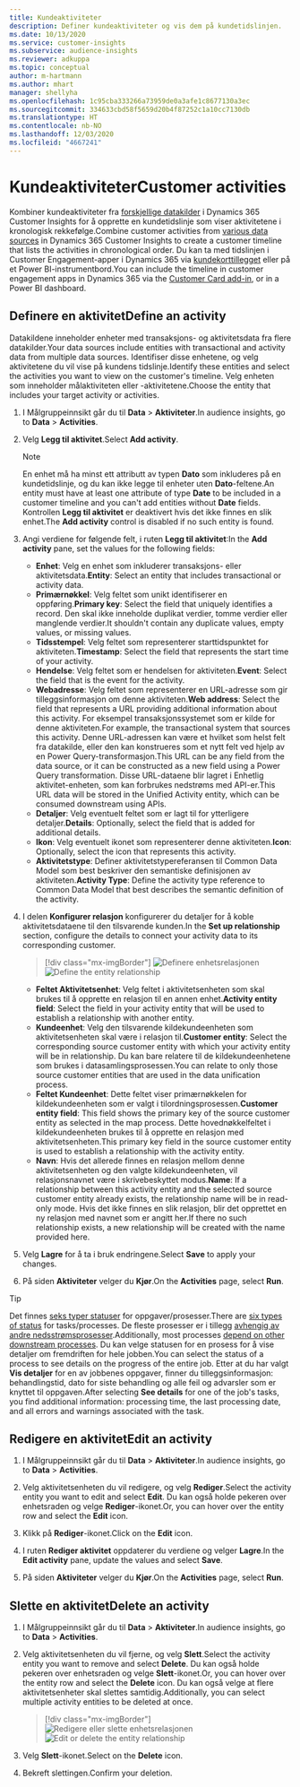 ```yaml
---
title: Kundeaktiviteter
description: Definer kundeaktiviteter og vis dem på kundetidslinjen.
ms.date: 10/13/2020
ms.service: customer-insights
ms.subservice: audience-insights
ms.reviewer: adkuppa
ms.topic: conceptual
author: m-hartmann
ms.author: mhart
manager: shellyha
ms.openlocfilehash: 1c95cba333266a73959de0a3afe1c8677130a3ec
ms.sourcegitcommit: 334633cbd58f5659d20b4f87252c1a10cc7130db
ms.translationtype: HT
ms.contentlocale: nb-NO
ms.lasthandoff: 12/03/2020
ms.locfileid: "4667241"
---
```

# <a name="customer-activities"></a><span data-ttu-id="c60d1-103">Kundeaktiviteter</span><span class="sxs-lookup"><span data-stu-id="c60d1-103">Customer activities</span></span>

<span data-ttu-id="c60d1-104">Kombiner kundeaktiviteter fra [forskjellige datakilder](data-sources.md) i Dynamics 365 Customer Insights for å opprette en kundetidslinje som viser aktivitetene i kronologisk rekkefølge.</span><span class="sxs-lookup"><span data-stu-id="c60d1-104">Combine customer activities from [various data sources](data-sources.md) in Dynamics 365 Customer Insights to create a customer timeline that lists the activities in chronological order.</span></span> <span data-ttu-id="c60d1-105">Du kan ta med tidslinjen i Customer Engagement-apper i Dynamics 365 via [kundekorttillegget](customer-card-add-in.md) eller på et Power BI-instrumentbord.</span><span class="sxs-lookup"><span data-stu-id="c60d1-105">You can include the timeline in customer engagement apps in Dynamics 365 via the [Customer Card add-in](customer-card-add-in.md), or in a Power BI dashboard.</span></span>

## <a name="define-an-activity"></a><span data-ttu-id="c60d1-106">Definere en aktivitet</span><span class="sxs-lookup"><span data-stu-id="c60d1-106">Define an activity</span></span>

<span data-ttu-id="c60d1-107">Datakildene inneholder enheter med transaksjons- og aktivitetsdata fra flere datakilder.</span><span class="sxs-lookup"><span data-stu-id="c60d1-107">Your data sources include entities with transactional and activity data from multiple data sources.</span></span> <span data-ttu-id="c60d1-108">Identifiser disse enhetene, og velg aktivitetene du vil vise på kundens tidslinje.</span><span class="sxs-lookup"><span data-stu-id="c60d1-108">Identify these entities and select the activities you want to view on the customer's timeline.</span></span> <span data-ttu-id="c60d1-109">Velg enheten som inneholder målaktiviteten eller -aktivitetene.</span><span class="sxs-lookup"><span data-stu-id="c60d1-109">Choose the entity that includes your target activity or activities.</span></span>

1. <span data-ttu-id="c60d1-110">I Målgruppeinnsikt går du til **Data** > **Aktiviteter**.</span><span class="sxs-lookup"><span data-stu-id="c60d1-110">In audience insights, go to **Data** > **Activities**.</span></span>

1. <span data-ttu-id="c60d1-111">Velg **Legg til aktivitet**.</span><span class="sxs-lookup"><span data-stu-id="c60d1-111">Select **Add activity**.</span></span>

   > [!NOTE]
   > <span data-ttu-id="c60d1-112">En enhet må ha minst ett attributt av typen **Dato** som inkluderes på en kundetidslinje, og du kan ikke legge til enheter uten **Dato**-feltene.</span><span class="sxs-lookup"><span data-stu-id="c60d1-112">An entity must have at least one attribute of type **Date** to be included in a customer timeline and you can't add entities without **Date** fields.</span></span> <span data-ttu-id="c60d1-113">Kontrollen **Legg til aktivitet** er deaktivert hvis det ikke finnes en slik enhet.</span><span class="sxs-lookup"><span data-stu-id="c60d1-113">The **Add activity** control is disabled if no such entity is found.</span></span>

1. <span data-ttu-id="c60d1-114">Angi verdiene for følgende felt, i ruten **Legg til aktivitet**:</span><span class="sxs-lookup"><span data-stu-id="c60d1-114">In the **Add activity** pane, set the values for the following fields:</span></span>

   - <span data-ttu-id="c60d1-115">**Enhet**: Velg en enhet som inkluderer transaksjons- eller aktivitetsdata.</span><span class="sxs-lookup"><span data-stu-id="c60d1-115">**Entity**: Select an entity that includes transactional or activity data.</span></span>
   - <span data-ttu-id="c60d1-116">**Primærnøkkel**: Velg feltet som unikt identifiserer en oppføring.</span><span class="sxs-lookup"><span data-stu-id="c60d1-116">**Primary key**: Select the field that uniquely identifies a record.</span></span> <span data-ttu-id="c60d1-117">Den skal ikke inneholde duplikat verdier, tomme verdier eller manglende verdier.</span><span class="sxs-lookup"><span data-stu-id="c60d1-117">It shouldn't contain any duplicate values, empty values, or missing values.</span></span>
   - <span data-ttu-id="c60d1-118">**Tidsstempel**: Velg feltet som representerer starttidspunktet for aktiviteten.</span><span class="sxs-lookup"><span data-stu-id="c60d1-118">**Timestamp**: Select the field that represents the start time of your activity.</span></span>
   - <span data-ttu-id="c60d1-119">**Hendelse**: Velg feltet som er hendelsen for aktiviteten.</span><span class="sxs-lookup"><span data-stu-id="c60d1-119">**Event**: Select the field that is the event for the activity.</span></span>
   - <span data-ttu-id="c60d1-120">**Webadresse**: Velg feltet som representerer en URL-adresse som gir tilleggsinformasjon om denne aktiviteten.</span><span class="sxs-lookup"><span data-stu-id="c60d1-120">**Web address**: Select the field that represents a URL providing additional information about this activity.</span></span> <span data-ttu-id="c60d1-121">For eksempel transaksjonssystemet som er kilde for denne aktiviteten.</span><span class="sxs-lookup"><span data-stu-id="c60d1-121">For example, the transactional system that sources this activity.</span></span> <span data-ttu-id="c60d1-122">Denne URL-adressen kan være et hvilket som helst felt fra datakilde, eller den kan konstrueres som et nytt felt ved hjelp av en Power Query-transformasjon.</span><span class="sxs-lookup"><span data-stu-id="c60d1-122">This URL can be any field from the data source, or it can be constructed as a new field using a Power Query transformation.</span></span> <span data-ttu-id="c60d1-123">Disse URL-dataene blir lagret i Enhetlig aktivitet-enheten, som kan forbrukes nedstrøms med API-er.</span><span class="sxs-lookup"><span data-stu-id="c60d1-123">This URL data will be stored in the Unified Activity entity, which can be consumed downstream using APIs.</span></span>
   - <span data-ttu-id="c60d1-124">**Detaljer**: Velg eventuelt feltet som er lagt til for ytterligere detaljer.</span><span class="sxs-lookup"><span data-stu-id="c60d1-124">**Details**: Optionally, select the field that is added for additional details.</span></span>
   - <span data-ttu-id="c60d1-125">**Ikon**: Velg eventuelt ikonet som representerer denne aktiviteten.</span><span class="sxs-lookup"><span data-stu-id="c60d1-125">**Icon**: Optionally, select the icon that represents this activity.</span></span>
   - <span data-ttu-id="c60d1-126">**Aktivitetstype**: Definer aktivitetstypereferansen til Common Data Model som best beskriver den semantiske definisjonen av aktiviteten.</span><span class="sxs-lookup"><span data-stu-id="c60d1-126">**Activity Type**: Define the activity type reference to Common Data Model that best describes the semantic definition of the activity.</span></span>

1. <span data-ttu-id="c60d1-127">I delen **Konfigurer relasjon** konfigurerer du detaljer for å koble aktivitetsdataene til den tilsvarende kunden.</span><span class="sxs-lookup"><span data-stu-id="c60d1-127">In the **Set up relationship** section, configure the details to connect your activity data to its corresponding customer.</span></span>

   > [!div class="mx-imgBorder"]
   > <span data-ttu-id="c60d1-128">![Definere enhetsrelasjonen](media/activities-entities-define.png "Definere enhetsrelasjonen")</span><span class="sxs-lookup"><span data-stu-id="c60d1-128">![Define the entity relationship](media/activities-entities-define.png "Define the entity relationship")</span></span>

    - <span data-ttu-id="c60d1-129">**Feltet Aktivitetsenhet**: Velg feltet i aktivitetsenheten som skal brukes til å opprette en relasjon til en annen enhet.</span><span class="sxs-lookup"><span data-stu-id="c60d1-129">**Activity entity field**: Select the field in your activity entity that will be used to establish a relationship with another entity.</span></span>
    - <span data-ttu-id="c60d1-130">**Kundeenhet**: Velg den tilsvarende kildekundeenheten som aktivitetsenheten skal være i relasjon til.</span><span class="sxs-lookup"><span data-stu-id="c60d1-130">**Customer entity**: Select the corresponding source customer entity with which your activity entity will be in relationship.</span></span> <span data-ttu-id="c60d1-131">Du kan bare relatere til de kildekundeenhetene som brukes i datasamlingsprosessen.</span><span class="sxs-lookup"><span data-stu-id="c60d1-131">You can relate to only those source customer entities that are used in the data unification process.</span></span>
    - <span data-ttu-id="c60d1-132">**Feltet Kundeenhet**: Dette feltet viser primærnøkkelen for kildekundeenheten som er valgt i tilordningsprosessen.</span><span class="sxs-lookup"><span data-stu-id="c60d1-132">**Customer entity field**: This field shows the primary key of the source customer entity as selected in the map process.</span></span> <span data-ttu-id="c60d1-133">Dette hovednøkkelfeltet i kildekundeenheten brukes til å opprette en relasjon med aktivitetsenheten.</span><span class="sxs-lookup"><span data-stu-id="c60d1-133">This primary key field in the source customer entity is used to establish a relationship with the activity entity.</span></span>
    - <span data-ttu-id="c60d1-134">**Navn**: Hvis det allerede finnes en relasjon mellom denne aktivitetsenheten og den valgte kildekundeenheten, vil relasjonsnavnet være i skrivebeskyttet modus.</span><span class="sxs-lookup"><span data-stu-id="c60d1-134">**Name**: If a relationship between this activity entity and the selected source customer entity already exists, the relationship name will be in read-only mode.</span></span> <span data-ttu-id="c60d1-135">Hvis det ikke finnes en slik relasjon, blir det opprettet en ny relasjon med navnet som er angitt her.</span><span class="sxs-lookup"><span data-stu-id="c60d1-135">If there no such relationship exists, a new relationship will be created with the name provided here.</span></span>

1. <span data-ttu-id="c60d1-136">Velg **Lagre** for å ta i bruk endringene.</span><span class="sxs-lookup"><span data-stu-id="c60d1-136">Select **Save** to apply your changes.</span></span>

1. <span data-ttu-id="c60d1-137">På siden **Aktiviteter** velger du **Kjør**.</span><span class="sxs-lookup"><span data-stu-id="c60d1-137">On the **Activities** page, select **Run**.</span></span>

> [!TIP]
> <span data-ttu-id="c60d1-138">Det finnes [seks typer statuser](system.md#status-types) for oppgaver/prosesser.</span><span class="sxs-lookup"><span data-stu-id="c60d1-138">There are [six types of status](system.md#status-types) for tasks/processes.</span></span> <span data-ttu-id="c60d1-139">De fleste prosesser er i tillegg [avhengig av andre nedsstrømsprosesser](system.md#refresh-policies).</span><span class="sxs-lookup"><span data-stu-id="c60d1-139">Additionally, most processes [depend on other downstream processes](system.md#refresh-policies).</span></span> <span data-ttu-id="c60d1-140">Du kan velge statusen for en prosess for å vise detaljer om fremdriften for hele jobben.</span><span class="sxs-lookup"><span data-stu-id="c60d1-140">You can select the status of a process to see details on the progress of the entire job.</span></span> <span data-ttu-id="c60d1-141">Etter at du har valgt **Vis detaljer** for en av jobbenes oppgaver, finner du tilleggsinformasjon: behandlingstid, dato for siste behandling og alle feil og advarsler som er knyttet til oppgaven.</span><span class="sxs-lookup"><span data-stu-id="c60d1-141">After selecting **See details** for one of the job's tasks, you find additional information: processing time, the last processing date, and all errors and warnings associated with the task.</span></span>

## <a name="edit-an-activity"></a><span data-ttu-id="c60d1-142">Redigere en aktivitet</span><span class="sxs-lookup"><span data-stu-id="c60d1-142">Edit an activity</span></span>

1. <span data-ttu-id="c60d1-143">I Målgruppeinnsikt går du til **Data** > **Aktiviteter**.</span><span class="sxs-lookup"><span data-stu-id="c60d1-143">In audience insights, go to **Data** > **Activities**.</span></span>

2. <span data-ttu-id="c60d1-144">Velg aktivitetsenheten du vil redigere, og velg **Rediger**.</span><span class="sxs-lookup"><span data-stu-id="c60d1-144">Select the activity entity you want to edit and select **Edit**.</span></span> <span data-ttu-id="c60d1-145">Du kan også holde pekeren over enhetsraden og velge **Rediger**-ikonet.</span><span class="sxs-lookup"><span data-stu-id="c60d1-145">Or, you can hover over the entity row and select the **Edit** icon.</span></span>

3. <span data-ttu-id="c60d1-146">Klikk på **Rediger**-ikonet.</span><span class="sxs-lookup"><span data-stu-id="c60d1-146">Click on the **Edit** icon.</span></span>

4. <span data-ttu-id="c60d1-147">I ruten **Rediger aktivitet** oppdaterer du verdiene og velger **Lagre**.</span><span class="sxs-lookup"><span data-stu-id="c60d1-147">In the **Edit activity** pane, update the values and select **Save**.</span></span>

5. <span data-ttu-id="c60d1-148">På siden **Aktiviteter** velger du **Kjør**.</span><span class="sxs-lookup"><span data-stu-id="c60d1-148">On the **Activities** page, select **Run**.</span></span>

## <a name="delete-an-activity"></a><span data-ttu-id="c60d1-149">Slette en aktivitet</span><span class="sxs-lookup"><span data-stu-id="c60d1-149">Delete an activity</span></span>

1. <span data-ttu-id="c60d1-150">I Målgruppeinnsikt går du til **Data** > **Aktiviteter**.</span><span class="sxs-lookup"><span data-stu-id="c60d1-150">In audience insights, go to **Data** > **Activities**.</span></span>

2. <span data-ttu-id="c60d1-151">Velg aktivitetsenheten du vil fjerne, og velg **Slett**.</span><span class="sxs-lookup"><span data-stu-id="c60d1-151">Select the activity entity you want to remove and select **Delete**.</span></span> <span data-ttu-id="c60d1-152">Du kan også holde pekeren over enhetsraden og velge **Slett**-ikonet.</span><span class="sxs-lookup"><span data-stu-id="c60d1-152">Or, you can hover over the entity row and select the **Delete** icon.</span></span> <span data-ttu-id="c60d1-153">Du kan også velge at flere aktivitetsenheter skal slettes samtidig.</span><span class="sxs-lookup"><span data-stu-id="c60d1-153">Additionally, you can select multiple activity entities to be deleted at once.</span></span>
   > [!div class="mx-imgBorder"]
   > <span data-ttu-id="c60d1-154">![Redigere eller slette enhetsrelasjonen](media/activities-entities-edit-delete.png "Redigere eller slette enhetsrelasjonen")</span><span class="sxs-lookup"><span data-stu-id="c60d1-154">![Edit or delete the entity relationship](media/activities-entities-edit-delete.png "Edit or delete the entity relationship")</span></span>

3. <span data-ttu-id="c60d1-155">Velg **Slett**-ikonet.</span><span class="sxs-lookup"><span data-stu-id="c60d1-155">Select on the **Delete** icon.</span></span>

4. <span data-ttu-id="c60d1-156">Bekreft slettingen.</span><span class="sxs-lookup"><span data-stu-id="c60d1-156">Confirm your deletion.</span></span>
